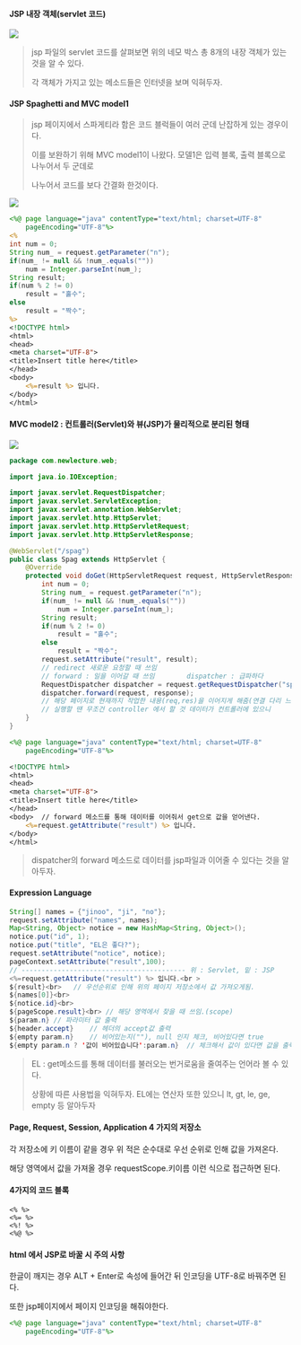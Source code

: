 #### JSP 내장 객체(servlet 코드)

![](C:\Users\달려라\TIL\TIL\web\servlet&jsp\jsp-builtin.png)

> jsp 파일의 servlet 코드를 살펴보면 위의 네모 박스 총 8개의 내장 객체가 있는 것을 알 수 있다.
>
> 각 객체가 가지고 있는 메소드들은 인터넷을 보며 익혀두자.

#### JSP Spaghetti and MVC model1

> jsp 페이지에서 스파게티라 함은 코드 블럭들이 여러 군데 난잡하게 있는 경우이다.
>
> 이를 보완하기 위해 MVC model1이 나왔다. 모델1은 입력 블록, 출력 블록으로 나누어서 두 군데로
>
> 나누어서 코드를 보다 간결화 한것이다.

![](C:\Users\달려라\TIL\TIL\web\servlet&jsp\model1.png)

```jsp
<%@ page language="java" contentType="text/html; charset=UTF-8"
    pageEncoding="UTF-8"%>
<%
int num = 0; 
String num_ = request.getParameter("n");
if(num_ != null && !num_.equals(""))
	num = Integer.parseInt(num_);
String result;
if(num % 2 != 0)
	result = "홀수";
else
	result = "짝수";
%>
<!DOCTYPE html>
<html>
<head>
<meta charset="UTF-8">
<title>Insert title here</title>
</head>
<body>
	<%=result %> 입니다.
</body>
</html>
```

#### MVC model2 : 컨트롤러(Servlet)와 뷰(JSP)가 물리적으로 분리된 형태

![](C:\Users\달려라\TIL\TIL\web\servlet&jsp\model2-2.png)

```java
package com.newlecture.web;

import java.io.IOException;

import javax.servlet.RequestDispatcher;
import javax.servlet.ServletException;
import javax.servlet.annotation.WebServlet;
import javax.servlet.http.HttpServlet;
import javax.servlet.http.HttpServletRequest;
import javax.servlet.http.HttpServletResponse;

@WebServlet("/spag")
public class Spag extends HttpServlet {
	@Override
	protected void doGet(HttpServletRequest request, HttpServletResponse response) throws ServletException, IOException {
		int num = 0; 
		String num_ = request.getParameter("n");
		if(num_ != null && !num_.equals(""))
			num = Integer.parseInt(num_);
		String result;
		if(num % 2 != 0)
			result = "홀수";
		else
			result = "짝수";
		request.setAttribute("result", result);
		// redirect 새로운 요청할 때 쓰임
		// forward : 일을 이어갈 때 쓰임		dispatcher : 급파하다
		RequestDispatcher dispatcher = request.getRequestDispatcher("spag.jsp");
		dispatcher.forward(request, response); 
		// 해당 페이지로 현재까지 작업한 내용(req,res)을 이어지게 해줌(연결 다리 느낌?)
		// 실행할 땐 무조건 controller 에서 할 것 데이터가 컨트롤러에 있으니
	}
}
```

```jsp
<%@ page language="java" contentType="text/html; charset=UTF-8"
    pageEncoding="UTF-8"%>

<!DOCTYPE html>
<html>
<head>
<meta charset="UTF-8">
<title>Insert title here</title>
</head>
<body>	// forward 메소드를 통해 데이터를 이어줘서 get으로 값을 얻어낸다.
	<%=request.getAttribute("result") %> 입니다.
</body>
</html>
```

> dispatcher의 forward 메소드로 데이터를 jsp파일과 이어줄 수 있다는 것을 알아두자.

#### Expression Language

```java
String[] names = {"jinoo", "ji", "no"};
request.setAttribute("names", names);
Map<String, Object> notice = new HashMap<String, Object>();
notice.put("id", 1);
notice.put("title", "EL은 좋다?");
request.setAttribute("notice", notice);
pageContext.setAttribute("result",100);
// ----------------------------------------- 위 : Servlet, 밑 : JSP
<%=request.getAttribute("result") %> 입니다.<br >
${result}<br>	// 우선순위로 인해 위의 페이지 저장소에서 값 가져오게됨.
${names[0]}<br>
${notice.id}<br>
${pageScope.result}<br>	// 해당 영역에서 찾을 때 쓰임.(scope)
${param.n} // 파라미터 값 출력
${header.accept}	// 헤더의 accept값 출력
${empty param.n}	// 비어있는지(""), null 인지 체크, 비어있다면 true
${empty param.n ? '값이 비어있습니다':param.n}	// 체크해서 값이 있다면 값을 출력.
```

> EL : get메소드를 통해 데이터를 불러오는 번거로움을 줄여주는 언어라 볼 수 있다.
>
> 상황에 따른 사용법을 익혀두자. EL에는 연산자 또한 있으니 lt, gt, le, ge, empty 등 알아두자

#### Page, Request, Session, Application 4 가지의 저장소

각 저장소에 키 이름이 같을 경우 위 적은 순수대로 우선 순위로 인해 값을 가져온다.

해당 영역에서 값을 가져올 경우 requestScope.키이름 이런 식으로 접근하면 된다.

#### 4가지의 코드 블록

```
<% %>
<%= %>
<%! %>
<%@ %>
```

#### html 에서 JSP로 바꿀 시 주의 사항

한글이 깨지는 경우 ALT + Enter로 속성에 들어간 뒤 인코딩을 UTF-8로 바꿔주면 된다.

또한 jsp페이지에서 페이지 인코딩을 해줘야한다.

```jsp
<%@ page language="java" contentType="text/html; charset=UTF-8"
    pageEncoding="UTF-8"%>
```

